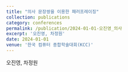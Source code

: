 ```yaml
---
title: "의사 문장쌍을 이용한 패러프레이징"
collection: publications
category: conferences
permalink: /publication/2024-01-01-오진영_의사
excerpt: '오진영, 차정원'
date: 2024-01-01
venue: '한국 컴퓨터 종합학술대회(KCC)'
---
```

오진영, 차정원
